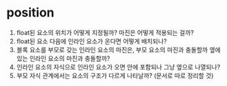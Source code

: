 # position

1. float된 요소의 위치가 어떻게 지정될까? 마진은 어떻게 적용되는 걸까?
2. float된 요소 다음에 인라인 요소가 온다면 어떻게 배치되나?
3. 블록 요소를 부모로 갖는 인라인 요소의 마진은, 부모 요소의 마진과 충돌할까 옆에 있는 인라인 요소의 마진과 충돌할까?
4. 인라인 요소의 자식으로 인라인 요소가 오면 안에 포함되나 그냥 옆으로 나열되나?
5. 부모 자식 관계에서는 요소의 구조가 다르게 나타날까? (문서로 따로 정리할 것)